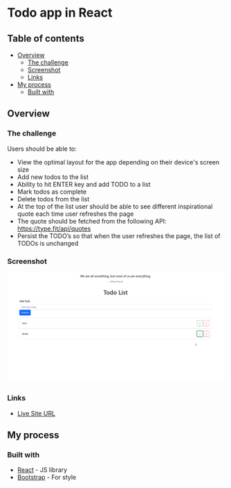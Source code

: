 # Todo app in React

## Table of contents

- [Overview](#overview)
  - [The challenge](#the-challenge)
  - [Screenshot](#screenshot)
  - [Links](#links)
- [My process](#my-process)
  - [Built with](#built-with)

## Overview

### The challenge

Users should be able to:

- View the optimal layout for the app depending on their device's screen size
- Add new todos to the list
- Ability to hit ENTER key and add TODO to a list
- Mark todos as complete
- Delete todos from the list
- At the top of the list user should be able to see different inspirational quote each time user refreshes the page
- The quote should be fetched from the following API: https://type.fit/api/quotes
- Persist the TODO’s so that when the user refreshes the page, the list of TODOs is unchanged

### Screenshot

![Screenshot](./screenshot.png)

### Links

- [Live Site URL](https://todo-react-15d02.web.app/)

## My process

### Built with

- [React](https://reactjs.org/) - JS library
- [Bootstrap](https://getbootstrap.com/) - For style
